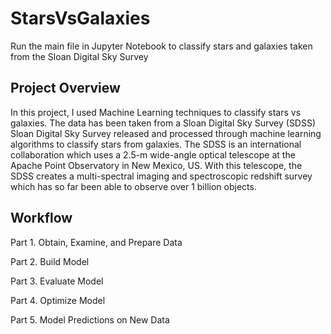 # StarsVsGalaxies

Run the main file in Jupyter Notebook to classify stars and galaxies taken from the Sloan Digital Sky Survey 

## Project Overview 
In this project, I used Machine Learning techniques to classify stars vs galaxies. The data has been taken from a Sloan Digital Sky Survey (SDSS) Sloan Digital Sky Survey released and processed through machine learning algorithms to classify stars from galaxies. The SDSS is an international collaboration which uses a 2.5-m wide-angle optical telescope at the Apache Point Observatory in New Mexico, US. With this telescope, the SDSS creates a multi-spectral imaging and spectroscopic redshift survey which has so far been able to observe over 1 billion objects.


## Workflow 
Part 1. Obtain, Examine, and Prepare Data

Part 2. Build Model

Part 3. Evaluate Model

Part 4. Optimize Model

Part 5. Model Predictions on New Data

